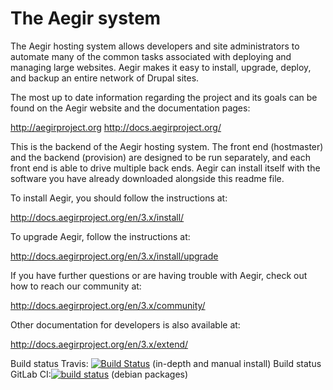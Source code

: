 # The Aegir system

The Aegir hosting system allows developers and site administrators to
automate many of the common tasks associated with deploying and
managing large websites. Aegir makes it easy to install, upgrade,
deploy, and backup an entire network of Drupal sites.

The most up to date information regarding the project and its goals
can be found on the Aegir website and the documentation pages:

   http://aegirproject.org
   http://docs.aegirproject.org/

This is the backend of the Aegir hosting system. The front end
(hostmaster) and the backend (provision) are designed to be run
separately, and each front end is able to drive multiple back
ends. Aegir can install itself with the software you have already
downloaded alongside this readme file.

To install Aegir, you should follow the instructions at:

   http://docs.aegirproject.org/en/3.x/install/

To upgrade Aegir, follow the instructions at:

   http://docs.aegirproject.org/en/3.x/install/upgrade

If you have further questions or are having trouble with Aegir,
check out how to reach our community at:

   http://docs.aegirproject.org/en/3.x/community/

Other documentation for developers is also available at:

   http://docs.aegirproject.org/en/3.x/extend/

Build status Travis: [![Build Status](https://travis-ci.org/aegir-project/provision.svg?branch=7.x-3.x)](https://travis-ci.org/aegir-project/provision) (in-depth and manual install)
Build status GitLab CI:[![build status](https://gitlab.com/aegir/provision/badges/7.x-3.x/build.svg)](https://gitlab.com/aegir/provision/commits/7.x-3.x) (debian packages)
